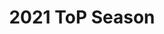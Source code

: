 ---
layout: default
title: 2021 ToP Season
has_children: true
has_toc: true
nav_order: 1
parent: Tournament of Power
---